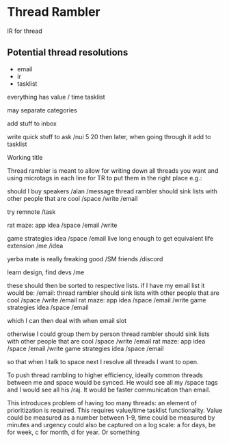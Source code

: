 # Thread Rambler

IR for thread
## Potential thread resolutions
- email
- ir
- tasklist

everything has value / time tasklist
    
may separate categories







add stuff to inbox


write quick stuff to ask /nui 5 20 then later, when going through it add to tasklist



Working title

Thread rambler is meant to allow for writing down all threads you want and using microtags in each line for TR  to put them in the right place
e.g.:

should I buy speakers /alan /message
thread rambler should sink lists with other people that are cool /space /write /email

try remnote /task


rat maze: app idea /space  /email /write

game strategies idea /space /email
live long enough to get equivalent life extension /me /idea


yerba mate is really freaking good /SM friends /discord

learn design, find devs /me


these should then be sorted to respective lists. if I have my email list it would be:
/email: 
thread rambler should sink lists with other people that are cool /space /write /email
rat maze: app idea /space  /email /write
game strategies idea /space /email

which I can then deal with when email slot

otherwise I could group them by person
thread rambler should sink lists with other people that are cool /space /write /email
rat maze: app idea /space  /email /write
game strategies idea /space /email

so that when I talk to space next I resolve all threads I want to open.

To push thread rambling to higher efficiency, ideally common threads between me and space would be synced. He would see all my /space tags and I would see all his /raj. It would be faster communication than email.

This introduces problem of having too many threads: an element of prioritization is required. 
This requires value/time tasklist functionality. 
Value could be measured as a number between 1-9, time could be measured by minutes and urgency could also be captured on a log scale: a for days, be for week, c for month, d for year. Or something
